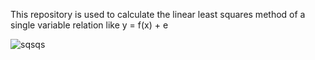 This repository is used to calculate the linear least squares method of a single variable relation like y = f(x) + e

![sqsqs](https://user-images.githubusercontent.com/62081176/148622508-492a521a-e603-408b-a2d6-73a00485a27b.png)
